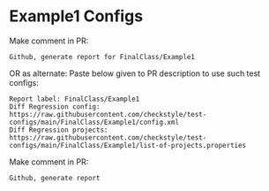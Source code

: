 # Example1 Configs
Make comment in PR:
```
Github, generate report for FinalClass/Example1
```
OR as alternate:
Paste below given to PR description to use such test configs:
```
Report label: FinalClass/Example1
Diff Regression config: https://raw.githubusercontent.com/checkstyle/test-configs/main/FinalClass/Example1/config.xml
Diff Regression projects: https://raw.githubusercontent.com/checkstyle/test-configs/main/FinalClass/Example1/list-of-projects.properties
```
Make comment in PR:
```
Github, generate report
```
